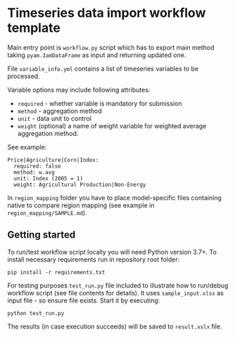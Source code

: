 # Timeseries data import workflow template

Main entry point is `workflow.py` script which has to export main method 
taking `pyam.IamDataFrame` as input and returning updated one.
 
File `variable_info.yml` contains a list of timeseries variables to be processed.

Variable options may include following attributes:
- `required` - whether variable is mandatory for submission
- `method` - aggregation method
- `unit` - data unit to control
- `weight` (optional) a name of weight variable for weighted average aggregation method.

See example:
```
Price|Agriculture|Corn|Index:
  required: false
  method: w.avg
  unit: Index (2005 = 1)
  weight: Agricultural Production|Non-Energy
```

In `region_mapping` folder you have to place model-specific files containing native to compare region mapping 
(see example in `region_mapping/SAMPLE.md`).

## Getting started

To run/test workflow script locally you will need Python version 3.7+.
To install necessary requirements run in repository root folder:

```
pip install -r requirements.txt
``` 

For testing purposes `test_run.py` file included to illustrate
how to run/debug workflow script (see file contents for details).
It uses `sample_input.xlsx` as input file - so ensure file exists.
Start it by executing:

```
python test_run.py
```

The results (in case execution succeeds) will be saved to `result.xslx` file.
